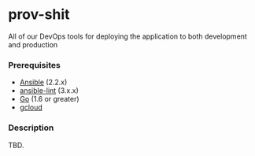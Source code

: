 # prov-shit

All of our DevOps tools for deploying the application to both development and production

### Prerequisites

- [Ansible](http://docs.ansible.com/ansible/intro_installation.html#installation) (2.2.x)
- [ansible-lint](https://github.com/willthames/ansible-lint#setup) (3.x.x)
- [Go](https://golang.org/doc/install) (1.6 or greater)
- [gcloud](https://cloud.google.com/sdk/gcloud)

### Description

TBD.
